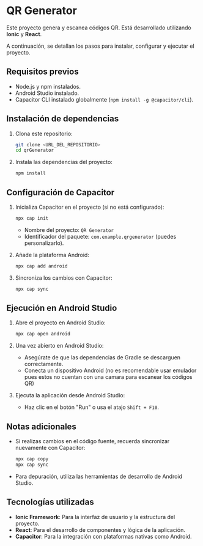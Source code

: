 # QR Generator

Este proyecto genera y escanea códigos QR. Está desarrollado utilizando **Ionic** y **React**.

A continuación, se detallan los pasos para instalar, configurar y ejecutar el proyecto.

## Requisitos previos

- Node.js y npm instalados.
- Android Studio instalado.
- Capacitor CLI instalado globalmente (`npm install -g @capacitor/cli`).

## Instalación de dependencias

1. Clona este repositorio:
   ```bash
   git clone <URL_DEL_REPOSITORIO>
   cd qrGenerator
   ```

2. Instala las dependencias del proyecto:
   ```bash
   npm install
   ```

## Configuración de Capacitor

1. Inicializa Capacitor en el proyecto (si no está configurado):
   ```bash
   npx cap init
   ```
   - Nombre del proyecto: `QR Generator`
   - Identificador del paquete: `com.example.qrgenerator` (puedes personalizarlo).

2. Añade la plataforma Android:
   ```bash
   npx cap add android
   ```

3. Sincroniza los cambios con Capacitor:
   ```bash
   npx cap sync
   ```

## Ejecución en Android Studio

1. Abre el proyecto en Android Studio:
   ```bash
   npx cap open android
   ```

2. Una vez abierto en Android Studio:
   - Asegúrate de que las dependencias de Gradle se descarguen correctamente.
   - Conecta un dispositivo Android (no es recomendable usar emulador pues estos no cuentan con una camara para escanear los códigos QR)

3. Ejecuta la aplicación desde Android Studio:
   - Haz clic en el botón "Run" o usa el atajo `Shift + F10`.

## Notas adicionales

- Si realizas cambios en el código fuente, recuerda sincronizar nuevamente con Capacitor:
  ```bash
  npx cap copy
  npx cap sync
  ```

- Para depuración, utiliza las herramientas de desarrollo de Android Studio.

## Tecnologías utilizadas

- **Ionic Framework**: Para la interfaz de usuario y la estructura del proyecto.
- **React**: Para el desarrollo de componentes y lógica de la aplicación.
- **Capacitor**: Para la integración con plataformas nativas como Android.

